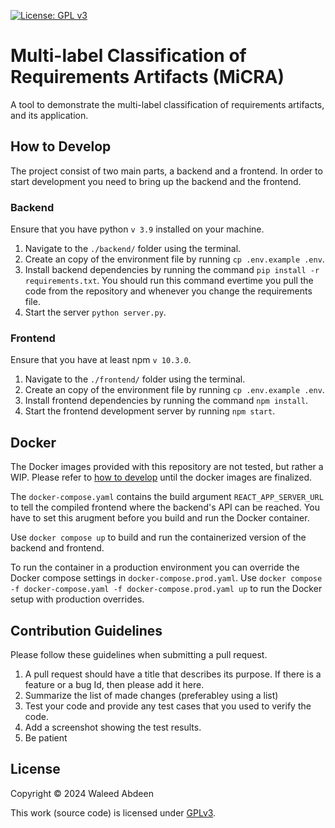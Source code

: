 [![License: GPL v3](https://img.shields.io/badge/License-GPLv3-blue.svg)](https://www.gnu.org/licenses/gpl-3.0)

# Multi-label Classification of Requirements Artifacts (MiCRA)

A tool to demonstrate the multi-label classification of requirements artifacts, and its application.


## How to Develop

The project consist of two main parts, a backend and a frontend. In order to start development you need to bring up the backend and the frontend.

### Backend

Ensure that you have python `v 3.9` installed on your machine.

1. Navigate to the `./backend/` folder using the terminal.
2. Create an copy of the environment file by running `cp .env.example .env`.
3. Install backend dependencies by running the command `pip install -r requirements.txt`. You should run this command evertime you pull the code from the repository and whenever you change the requirements file.
4. Start the server `python server.py`.


### Frontend

Ensure that you have at least npm `v 10.3.0`.

1. Navigate to the `./frontend/` folder using the terminal.
2. Create an copy of the environment file by running `cp .env.example .env`.
3. Install frontend dependencies by running the command `npm install`.
4. Start the frontend development server by running `npm start`.


## Docker

The Docker images provided with this repository are not tested, but rather a WIP. Please refer to [how to develop](#how-to-develop) until the docker images are finalized.

The `docker-compose.yaml` contains the build argument `REACT_APP_SERVER_URL` to tell the compiled frontend where the backend's API can be reached.
You have to set this arugment before you build and run the Docker container.

Use `docker compose up` to build and run the containerized version of the backend and frontend.

To run the container in a production environment you can override the Docker compose settings in `docker-compose.prod.yaml`.
Use `docker compose -f docker-compose.yaml -f docker-compose.prod.yaml up` to run the Docker setup with production overrides.

## Contribution Guidelines

Please follow these guidelines when submitting a pull request.

1. A pull request should have a title that describes its purpose. If there is a feature or a bug Id, then please add it here.
2. Summarize the list of made changes (preferabley using a list)
3. Test your code and provide any test cases that you used to verify the code.
4. Add a screenshot showing the test results.
5. Be patient

## License

Copyright © 2024 Waleed Abdeen

This work (source code) is licensed under [GPLv3](./LICENSE).
